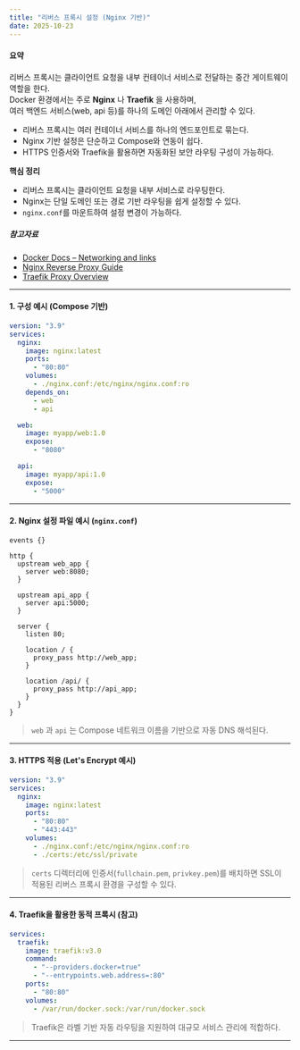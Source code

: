 ```yaml
---
title: "리버스 프록시 설정 (Nginx 기반)"
date: 2025-10-23
---
```


#### 요약  
리버스 프록시는 클라이언트 요청을 내부 컨테이너 서비스로 전달하는 중간 게이트웨이 역할을 한다.  
Docker 환경에서는 주로 **Nginx** 나 **Traefik** 을 사용하며,  
여러 백엔드 서비스(web, api 등)를 하나의 도메인 아래에서 관리할 수 있다.  

* 리버스 프록시는 여러 컨테이너 서비스를 하나의 엔드포인트로 묶는다.
* Nginx 기반 설정은 단순하고 Compose와 연동이 쉽다.
* HTTPS 인증서와 Traefik을 활용하면 자동화된 보안 라우팅 구성이 가능하다.

**핵심 정리**
- 리버스 프록시는 클라이언트 요청을 내부 서비스로 라우팅한다.  
- Nginx는 단일 도메인 또는 경로 기반 라우팅을 쉽게 설정할 수 있다.  
- `nginx.conf`를 마운트하여 설정 변경이 가능하다.  

##### 참고자료
- [Docker Docs – Networking and links](https://docs.docker.com/network/links/)
- [Nginx Reverse Proxy Guide](https://docs.nginx.com/nginx/admin-guide/web-server/reverse-proxy/)
- [Traefik Proxy Overview](https://doc.traefik.io/traefik/)

---

#### 1. 구성 예시 (Compose 기반)

```yaml
version: "3.9"
services:
  nginx:
    image: nginx:latest
    ports:
      - "80:80"
    volumes:
      - ./nginx.conf:/etc/nginx/nginx.conf:ro
    depends_on:
      - web
      - api

  web:
    image: myapp/web:1.0
    expose:
      - "8080"

  api:
    image: myapp/api:1.0
    expose:
      - "5000"
```
---

#### 2. Nginx 설정 파일 예시 (`nginx.conf`)

```nginx
events {}

http {
  upstream web_app {
    server web:8080;
  }

  upstream api_app {
    server api:5000;
  }

  server {
    listen 80;

    location / {
      proxy_pass http://web_app;
    }

    location /api/ {
      proxy_pass http://api_app;
    }
  }
}
```

> `web` 과 `api` 는 Compose 네트워크 이름을 기반으로 자동 DNS 해석된다.

---

#### 3. HTTPS 적용 (Let's Encrypt 예시)

```yaml
version: "3.9"
services:
  nginx:
    image: nginx:latest
    ports:
      - "80:80"
      - "443:443"
    volumes:
      - ./nginx.conf:/etc/nginx/nginx.conf:ro
      - ./certs:/etc/ssl/private
```

> `certs` 디렉터리에 인증서(`fullchain.pem`, `privkey.pem`)를 배치하면
> SSL이 적용된 리버스 프록시 환경을 구성할 수 있다.

---

#### 4. Traefik을 활용한 동적 프록시 (참고)

```yaml
services:
  traefik:
    image: traefik:v3.0
    command:
      - "--providers.docker=true"
      - "--entrypoints.web.address=:80"
    ports:
      - "80:80"
    volumes:
      - /var/run/docker.sock:/var/run/docker.sock
```

> Traefik은 라벨 기반 자동 라우팅을 지원하여 대규모 서비스 관리에 적합하다.

---
